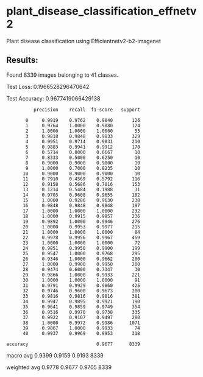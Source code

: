 # plant_disease_classification_effnetv2
Plant disease classification using Efficientnetv2-b2-imagenet

## Results:

Found 8339 images belonging to 41 classes.

Test Loss: 0.1966528296470642

Test Accuracy: 0.9677419066429138

              precision    recall  f1-score   support

           0     0.9919    0.9762    0.9840       126
           1     0.9764    1.0000    0.9880       124
           2     1.0000    1.0000    1.0000        55
           3     0.9818    0.9848    0.9833       329
           4     0.9951    0.9714    0.9831       210
           5     0.9883    0.9941    0.9912       170
           6     0.5714    0.8000    0.6667        10
           7     0.8333    0.5000    0.6250        10
           8     0.9000    0.9000    0.9000        10
           9     1.0000    0.7000    0.8235        10
          10     0.9000    0.9000    0.9000        10
          11     0.7910    0.4569    0.5792       116
          12     0.9158    0.5686    0.7016       153
          13     0.1214    0.5484    0.1988        31
          14     0.9703    0.9608    0.9655       102
          15     1.0000    0.9286    0.9630       238
          16     0.9848    0.9848    0.9848       197
          17     1.0000    1.0000    1.0000       232
          18     1.0000    0.9915    0.9957       236
          19     0.9892    1.0000    0.9946       276
          20     1.0000    0.9953    0.9977       215
          21     1.0000    1.0000    1.0000        84
          22     0.9978    0.9956    0.9967       459
          23     1.0000    1.0000    1.0000        72
          24     0.9851    0.9950    0.9900       199
          25     0.9547    1.0000    0.9768       295
          26     0.9346    1.0000    0.9662       200
          27     1.0000    0.9900    0.9950       200
          28     0.9474    0.6000    0.7347        30
          29     0.9866    1.0000    0.9933       221
          30     1.0000    1.0000    1.0000        91
          31     0.9791    0.9929    0.9860       425
          32     0.9746    0.9600    0.9673       200
          33     0.9816    0.9816    0.9816       381
          34     0.9947    0.9895    0.9921       190
          35     0.9641    0.9859    0.9749       354
          36     0.9516    0.9970    0.9738       335
          37     0.9922    0.9107    0.9497       280
          38     1.0000    0.9972    0.9986      1071
          39     0.9867    1.0000    0.9933        74
          40     0.9937    0.9969    0.9953       318

    accuracy                         0.9677      8339
    
   macro avg     0.9399    0.9159    0.9193      8339
   
weighted avg     0.9778    0.9677    0.9705      8339
